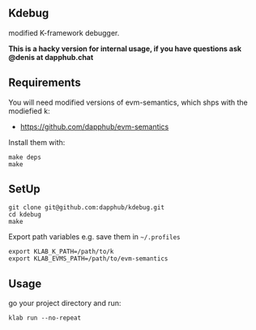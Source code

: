 ## Kdebug
modified K-framework debugger.

**This is a hacky version for internal usage, if you have questions ask @denis at dapphub.chat**

## Requirements
You will need modified versions of evm-semantics, which shps with the modiefied k:
* https://github.com/dapphub/evm-semantics

Install them with:
```
make deps
make
```

## SetUp

```
git clone git@github.com:dapphub/kdebug.git
cd kdebug
make
```

Export path variables e.g. save them in `~/.profiles`
```
export KLAB_K_PATH=/path/to/k
export KLAB_EVMS_PATH=/path/to/evm-semantics
```

## Usage
go your project directory and run:

`klab run --no-repeat`
